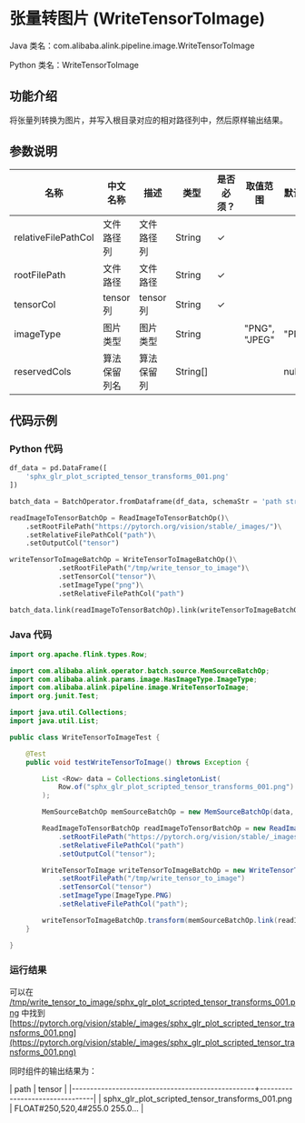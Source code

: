 # 张量转图片 (WriteTensorToImage)
Java 类名：com.alibaba.alink.pipeline.image.WriteTensorToImage

Python 类名：WriteTensorToImage


## 功能介绍

将张量列转换为图片，并写入根目录对应的相对路径列中，然后原样输出结果。

## 参数说明

| 名称 | 中文名称 | 描述 | 类型 | 是否必须？ | 取值范围 | 默认值 |
| --- | --- | --- | --- | --- | --- | --- |
| relativeFilePathCol | 文件路径列 | 文件路径列 | String | ✓ |  |  |
| rootFilePath | 文件路径 | 文件路径 | String | ✓ |  |  |
| tensorCol | tensor列 | tensor列 | String | ✓ |  |  |
| imageType | 图片类型 | 图片类型 | String |  | "PNG", "JPEG" | "PNG" |
| reservedCols | 算法保留列名 | 算法保留列 | String[] |  |  | null |

## 代码示例

### Python 代码

```python
df_data = pd.DataFrame([
    'sphx_glr_plot_scripted_tensor_transforms_001.png'
])

batch_data = BatchOperator.fromDataframe(df_data, schemaStr = 'path string')

readImageToTensorBatchOp = ReadImageToTensorBatchOp()\
    .setRootFilePath("https://pytorch.org/vision/stable/_images/")\
	.setRelativeFilePathCol("path")\
	.setOutputCol("tensor")

writeTensorToImageBatchOp = WriteTensorToImageBatchOp()\
			.setRootFilePath("/tmp/write_tensor_to_image")\
			.setTensorCol("tensor")\
			.setImageType("png")\
			.setRelativeFilePathCol("path")

batch_data.link(readImageToTensorBatchOp).link(writeTensorToImageBatchOp).print()

```
### Java 代码
```java
import org.apache.flink.types.Row;

import com.alibaba.alink.operator.batch.source.MemSourceBatchOp;
import com.alibaba.alink.params.image.HasImageType.ImageType;
import com.alibaba.alink.pipeline.image.WriteTensorToImage;
import org.junit.Test;

import java.util.Collections;
import java.util.List;

public class WriteTensorToImageTest {

	@Test
	public void testWriteTensorToImage() throws Exception {

		List <Row> data = Collections.singletonList(
			Row.of("sphx_glr_plot_scripted_tensor_transforms_001.png")
		);

		MemSourceBatchOp memSourceBatchOp = new MemSourceBatchOp(data, "path string");

		ReadImageToTensorBatchOp readImageToTensorBatchOp = new ReadImageToTensorBatchOp()
			.setRootFilePath("https://pytorch.org/vision/stable/_images/")
			.setRelativeFilePathCol("path")
			.setOutputCol("tensor");

		WriteTensorToImage writeTensorToImageBatchOp = new WriteTensorToImage()
			.setRootFilePath("/tmp/write_tensor_to_image")
			.setTensorCol("tensor")
			.setImageType(ImageType.PNG)
			.setRelativeFilePathCol("path");

		writeTensorToImageBatchOp.transform(memSourceBatchOp.link(readImageToTensorBatchOp)).print();
	}

}
```

### 运行结果

可以在 [/tmp/write_tensor_to_image/sphx_glr_plot_scripted_tensor_transforms_001.png](/tmp/write_tensor_to_image/sphx_glr_plot_scripted_tensor_transforms_001.png) 中找到 [https://pytorch.org/vision/stable/_images/sphx_glr_plot_scripted_tensor_transforms_001.png](https://pytorch.org/vision/stable/_images/sphx_glr_plot_scripted_tensor_transforms_001.png) 

同时组件的输出结果为：

| path                                             | tensor                         |
|--------------------------------------------------+--------------------------------|
| sphx_glr_plot_scripted_tensor_transforms_001.png | FLOAT#250,520,4#255.0 255.0... |
